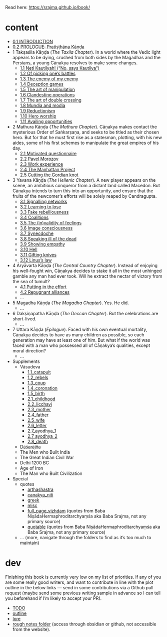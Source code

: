 Read here: https://srajma.github.io/book/
# content
- [0.1 INTRODUCTION](chapters/0/0.1.md)
- [0.2 PROLOGUE: Pratiṣṭhāna Kāṇḍa](chapters/0/0.2.md)
- 1 Takṣaśila Kāṇḍa (*The Taxila Chapter*). In a world where the Vedic light appears to be dying, crushed from both sides by the Magadhas and the Persians, a young Cāṇakya resolves to make some changes.
	- [1.1 Neti Kautilyaḥ! (“No, says Kautilya”)](chapters/1/1.1.md)
	- [1.2 Of picking one’s battles](chapters/1/1.2.md)
	- [1.3 The enemy of my enemy](chapters/1/1.3.md)
	- [1.4 Deception games](chapters/1/1.4.md)
	- [1.5 The art of manipulation](chapters/1/1.5.md)
	- [1.6 Clandestine operations](chapters/1/1.6.md)
	- [1.7 The art of double crossing](chapters/1/1.7.md)
	- [1.8 Mundia and modia](chapters/1/1.8.md)
	- [1.9 Reductionism](chapters/1/1.9.md)
	- [1.10 Hero worship](chapters/1/1.10.md)
	- [1.11 Availing opportunities](chapters/1/1.11.md)
- 2 Mathura Kāṇḍa (*The Mathura Chapter*). Cāṇakya makes contact the mysterious Order of Saṅkarṣaṇa, and seeks to be titled as their chosen hero. But for that he must first rise as a statesman, plotting, with his new aides, some of his first schemes to manipulate the great empires of his day.
	- [2.1 Motivated questionnaire](chapters/2/2.1.md)
	- [2.2 Pavel Morozov](chapters/2/2.2.md)
	- [2.3 Work experience](chapters/2/2.3.md)
	- [2.4 The Manhattan Project](chapters/2/2.4.md)
	- [2.5 Cutting the Gordian knot](chapters/2/2.5.md)
- 3 Yavana Kāṇḍa (*The Hellenic Chapter*). A new player appears on the scene, an ambitious conqueror from a distant land called Macedon. But Cāṇakya intends to turn this into an opportunity, and ensure that the fruits of the newcomer’s efforts will be solely reaped by Candragupta.
	- [3.1 Signalling networks](chapters/3/3.1.md)
	- [3.2 Learning to lose](chapters/3/3.2.md)
	- [3.3 Fake rebelliousness](chapters/3/3.3.md)
	- [3.4 Coalitions](chapters/3/3.4.md)
	- [3.5 The (in)validity of feelings](chapters/3/3.5.md)
	- [3.6 Image consciousness](chapters/3/3.6.md)
	- [3.7 Synecdoche](chapters/3/3.7.md)
	- [3.8 Speaking ill of the dead](chapters/3/3.8.md)
	- [3.9 Showing empathy](chapters/3/3.9.md)
	- [3.10 Hell](chapters/3/3.10.md)
	- [3.11 Gifting knives](chapters/3/3.11.md)
	- [3.12 Linus’s law](chapters/3/3.12.md)
- 4 Āryāvarta Kāṇḍa (*The Central Country Chapter*). Instead of enjoying his well-fought win, Cāṇakya decides to stake it all in the most unhinged gamble any man had ever took. Will he extract the nectar of victory from the sea of tumult?
	- [4.1 Putting in the effort](chapters/4/4.1.md)
	- [4.2 Repugnant alliances](chapters/4/4.2.md)
	- …
- 5 Magadha Kāṇḍa (*The Magadha Chapter*). Yes. He did.
	- …
- 6 Dakṣiṇapatha Kāṇḍa (*The Deccan Chapter*). But the celebrations are short-lived.
	- …
- 7 Uttara Kāṇḍa (*Epilogue*). Faced with his own eventual mortality, Cāṇakya decides to have as many children as possible, so each generation may have at least one of him. But what if the world was faced with a man who possessed all of Cāṇakya’s qualities, except moral direction?
	- …
- Supplements
	- Vāsudeva
		- [1.1_catapult](chapters/vasudeva/1.1_catapult.md)
		- [1.2_rebels](chapters/vasudeva/1.2_rebels.md)
		- [1.3_coup](chapters/vasudeva/1.3_coup.md)
		- [1.4_coronation](chapters/vasudeva/1.4_coronation.md)
		- [1.5_birth](chapters/vasudeva/1.5_birth.md)
		- [2.1_childhood](chapters/vasudeva/2.1_childhood.md)
		- [2.2_licchavi](chapters/vasudeva/2.2_licchavi.md)
		- [2.3_mother](chapters/vasudeva/2.3_mother.md)
		- [2.4_father](chapters/vasudeva/2.4_father.md)
		- [2.5_wife](chapters/vasudeva/2.5_wife.md)
		- [2.6_letter](chapters/vasudeva/2.6_letter.md)
		- [2.7_ayodhya_1](chapters/vasudeva/2.7_ayodhya_1.md)
		- [2.7_ayodhya_2](chapters/vasudeva/2.7_ayodhya_2.md)
		- [2.8_death](chapters/vasudeva/2.8_death.md)
	- [Dāśarājña](chapters/dasarajna.md)
	- The Men who Built India
	- The Great Indian Civil War
	- Delhi 1200 BC
	- Age of Iron
	- The Man who Built Civilization
- Special
	- quotes
		- [arthashastra](chapters/specials/quotes/arthashastra/index.md)
		- [canakya_niti](chapters/specials/quotes/canakya_niti/index.md)
		- [greek](chapters/specials/quotes/greek/index.md)
		- [misc](chapters/specials/quotes/misc/index.md)
		- [full_page_vizhdam](chapters/specials/quotes/full_page_vizhdam.md) (quotes from Baba NiṣādaHermaphroditarchyaṃśa aka Baba Srajma, not any primary source)
		- [quotable](chapters/specials/quotes/quotable.md) (quotes from Baba NiṣādaHermaphroditarchyaṃśa aka Baba Srajma, not any primary source)
	- … (more, navigate through the folders to find as it’s too much to maintain)

# dev

Finishing this book is currently very low on my list of priorities. If any of you are some really good writers, and want to contribute in line with the plot outline in the below links — send in some contributions via a Github pull request (maybe send some previous writing sample in advance so I can tell you beforehand if I’m likely to accept your PR).  

- [TODO](TODO.md)
- [outline](outline.md)
- [lore](lore.md)
- [rough notes folder](chapters/rough/) (access through obsidian or github, not accessible from the website).